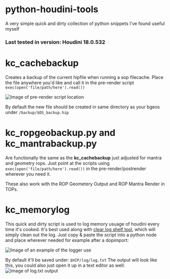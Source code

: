 # python-houdini-tools
A very simple quick and dirty collection of python snippets I've found useful myself

### Last tested in version: Houdini 18.0.532

# kc_cachebackup
Creates a backup of the current hipfile when running a sop filecache. Place the file anywhere you'd like and call it in the pre-render script `exec(open('file/path/here').read())` 

![Image of pre-render script location](https://i.imgur.com/KHeAcA3.png)

By default the new file should be created in same directory as your bgeos under `/backup/$OS_backup.hip`

# kc_ropgeobackup.py and kc_mantrabackup.py
Are functionally the same as the **kc_cachebackup** just adjusted for mantra and geometry rops. Just point at the scripts using `exec(open('file/path/here').read())` in the pre-render/postrender wherever you need it.

These also work with the ROP Geometery Output and ROP Mantra Render in TOPs.

# kc_memorylog 
This quick and dirty script is used to log memory usuage of houdini every time it's cooked. It's best used along with [clear log shelf tool](https://github.com/SirClarks/python-houdini-tools/blob/master/shelf/kc_logclear.py), which will simply clean out the log. Just copy & paste the script into a python node and place wherever needed for example after a dopimport:

![Image of an example of the logger use](https://i.imgur.com/pbdKACM.png)

By default it'll be saved under: `$HIP/log/log.txt` The output will look like this, you could also just open it up in a text editor as well:
![Image of log.txt output](https://i.imgur.com/YZaszAS.png)
